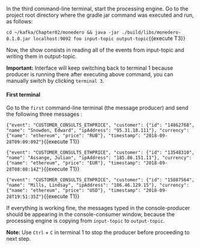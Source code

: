 In the third command-line terminal, start the processing engine. Go to the project root directory where the gradle jar command was executed and run, as follows:

`cd ~/kafka/Chapter02/monedero && java -jar ./build/libs/monedero-0.1.0.jar localhost:9092 foo input-topic output-topic`{{execute T3}}

Now, the show consists in reading all of the events from input-topic and writing them in output-topic.

**Important:** Interface will keep switching back to terminal 1 because producer is running there after executing above command, you can manually switch by clicking `terminal 3`.


#### First terminal
Go to the `first` command-line terminal (the message producer) and send the following three messages :

`{"event": "CUSTOMER_CONSULTS_ETHPRICE", "customer": {"id": "14862768", "name": "Snowden, Edward", "ipAddress": "95.31.18.111"}, "currency": {"name": "ethereum", "price": "RUB"}, "timestamp": "2018-09-28T09:09:09Z"}`{{execute T1}} 

`{"event": "CUSTOMER_CONSULTS_ETHPRICE", "customer": {"id": "13548310", "name": "Assange, Julian", "ipAddress": "185.86.151.11"}, "currency": {"name": "ethereum", "price": "EUR"}, "timestamp": "2018-09-28T08:08:14Z"}`{{execute T1}} 

`{"event": "CUSTOMER_CONSULTS_ETHPRICE", "customer": {"id": "15887564", "name": "Mills, Lindsay", "ipAddress": "186.46.129.15"}, "currency": {"name": "ethereum", "price": "USD"}, "timestamp": "2018-09-28T19:51:35Z"}`{{execute T1}} 

If everything is working fine, the messages typed in the console-producer should be appearing in the console-consumer window, because the processing engine is copying from `input-topic` to `output-topic`.


**Note:** Use `Ctrl` + `C` in terminal 1 to stop the producer before proceeding to next step.